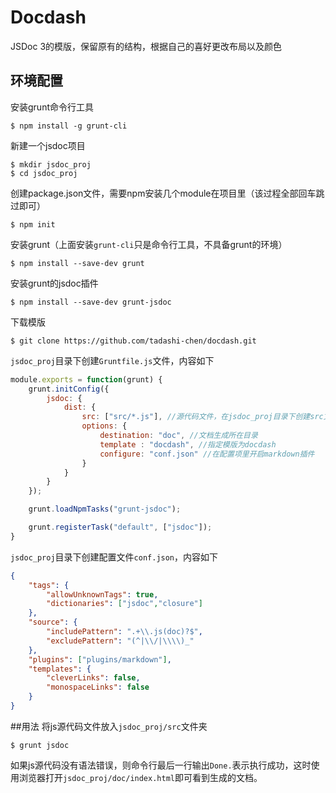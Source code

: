 # Docdash
JSDoc 3的模版，保留原有的结构，根据自己的喜好更改布局以及颜色

## 环境配置
安装grunt命令行工具
```
$ npm install -g grunt-cli
```
新建一个jsdoc项目
```
$ mkdir jsdoc_proj
$ cd jsdoc_proj
```
创建package.json文件，需要npm安装几个module在项目里（该过程全部回车跳过即可）
```
$ npm init 
```
安装grunt（上面安装`grunt-cli`只是命令行工具，不具备grunt的环境）
```
$ npm install --save-dev grunt
```
安装grunt的jsdoc插件
```
$ npm install --save-dev grunt-jsdoc
```
下载模版
```
$ git clone https://github.com/tadashi-chen/docdash.git
```

`jsdoc_proj`目录下创建`Gruntfile.js`文件，内容如下
```javascript
module.exports = function(grunt) {
    grunt.initConfig({
        jsdoc: {
            dist: {
                src: ["src/*.js"], //源代码文件，在jsdoc_proj目录下创建src文件夹
                options: {
                    destination: "doc", //文档生成所在目录
                    template : "docdash", //指定模版为docdash
                    configure: "conf.json" //在配置项里开启markdown插件
                }
            }
        }
    });

    grunt.loadNpmTasks("grunt-jsdoc");

    grunt.registerTask("default", ["jsdoc"]);
}
```

`jsdoc_proj`目录下创建配置文件`conf.json`，内容如下
```json
{
    "tags": {
        "allowUnknownTags": true,
        "dictionaries": ["jsdoc","closure"]
    },
    "source": {
        "includePattern": ".+\\.js(doc)?$",
        "excludePattern": "(^|\\/|\\\\)_"
    },
    "plugins": ["plugins/markdown"],
    "templates": {
        "cleverLinks": false,
        "monospaceLinks": false
    }
}
```

##用法
将js源代码文件放入`jsdoc_proj/src`文件夹
```
$ grunt jsdoc
```
如果js源代码没有语法错误，则命令行最后一行输出`Done.`表示执行成功，这时使用浏览器打开`jsdoc_proj/doc/index.html`即可看到生成的文档。